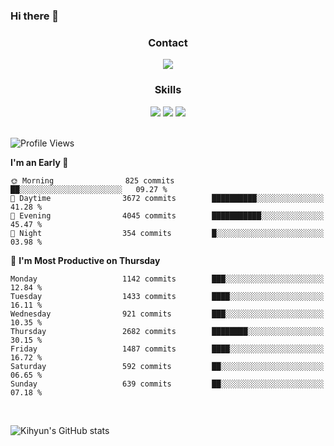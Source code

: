 ### Hi there 👋

<!--
**Key5771/Key5771** is a ✨ _special_ ✨ repository because its `README.md` (this file) appears on your GitHub profile.

Here are some ideas to get you started:

- 🔭 I’m currently working on ...
- 🌱 I’m currently learning ...
- 👯 I’m looking to collaborate on ...
- 🤔 I’m looking for help with ...
- 💬 Ask me about ...
- 📫 How to reach me: ...
- 😄 Pronouns: ...
- ⚡ Fun fact: ...
-->

<h3 align="center">Contact</h3>
<div align="center">
  <a href="mailto:ksj57715@gmail.com"><img src="https://img.shields.io/badge/Gmail-D14836?style=for-the-badge&logo=gmail&logoColor=white"/></a>
</div>

<h3 align="center">Skills</h3>
<div align="center">
  <img src="https://img.shields.io/badge/iOS-000000?style=for-the-badge&logo=ios&logoColor=white"/>
  <img src="https://img.shields.io/badge/Swift-FA7343?style=for-the-badge&logo=swift&logoColor=white"/>
  <img src="https://img.shields.io/badge/Xcode-007ACC?style=for-the-badge&logo=Xcode&logoColor=white"/>
</div>

<br>

<!--START_SECTION:waka-->
![Profile Views](http://img.shields.io/badge/Profile%20Views-0-blue)

**I'm an Early 🐤** 

```text
🌞 Morning                825 commits         ██░░░░░░░░░░░░░░░░░░░░░░░   09.27 % 
🌆 Daytime                3672 commits        ██████████░░░░░░░░░░░░░░░   41.28 % 
🌃 Evening                4045 commits        ███████████░░░░░░░░░░░░░░   45.47 % 
🌙 Night                  354 commits         █░░░░░░░░░░░░░░░░░░░░░░░░   03.98 % 
```
📅 **I'm Most Productive on Thursday** 

```text
Monday                   1142 commits        ███░░░░░░░░░░░░░░░░░░░░░░   12.84 % 
Tuesday                  1433 commits        ████░░░░░░░░░░░░░░░░░░░░░   16.11 % 
Wednesday                921 commits         ███░░░░░░░░░░░░░░░░░░░░░░   10.35 % 
Thursday                 2682 commits        ████████░░░░░░░░░░░░░░░░░   30.15 % 
Friday                   1487 commits        ████░░░░░░░░░░░░░░░░░░░░░   16.72 % 
Saturday                 592 commits         ██░░░░░░░░░░░░░░░░░░░░░░░   06.65 % 
Sunday                   639 commits         ██░░░░░░░░░░░░░░░░░░░░░░░   07.18 % 
```



<!--END_SECTION:waka-->

<br>


![Kihyun's GitHub stats](https://github-readme-stats.vercel.app/api?username=key5771&show_icons=true&theme=radical)
